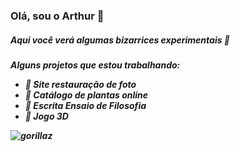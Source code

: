 ### Olá, sou o Arthur 👋

<h5>Aqui você verá algumas bizarrices experimentais 🌵<h5>

Alguns projetos que estou trabalhando:
  - 🐊 Site restauração de foto
  - 🐍 Catálogo de plantas online
  - 🍏 Escrita Ensaio de Filosofia
  - 🦎 Jogo 3D
  
<img src="https://github.com/artwafam/artwafam/blob/main/giphy-downsized-large.gif" alt="gorillaz">
<!--
**artwafam/artwafam** is a ✨ _special_ ✨ repository because its `README.md` (this file) appears on your GitHub profile.

Here are some ideas to get you started:

- 🔭 I’m currently working on ...
- 🌱 I’m currently learning ...
- 👯 I’m looking to collaborate on ...
- 🤔 I’m looking for help with ...
- 💬 Ask me about ...
- 📫 How to reach me: ...
- 😄 Pronouns: ...
- ⚡ Fun fact: ...
-->
